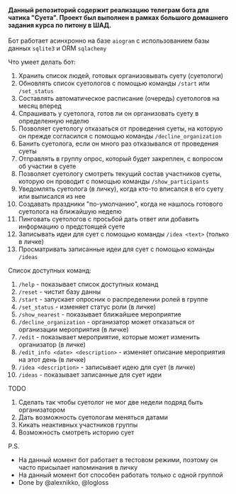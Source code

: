#### Данный репозиторий содержит реализацию телеграм бота для чатика "Суета". Проект был выполнен в рамках большого домашнего задания курса по питону в ШАД.

Бот работает асинхронно на базе `aiogram` с использованием базы данных `sqlite3` и ORM `sqlachemy`

Что умеет делать бот:
1. Хранить список людей, готовых организовывать суету (суетологи)
2. Обновлять список суетологов с помощью команды `/start` или `/set_status`
3. Составлять автоматическое расписание (очередь) суетологов на месяц вперед
4. Спрашивать у суетолога, готов ли он организовать суету в определенную неделю
5. Позволяет суетологу отказаться от проведения суеты, на которую он прежде согласился с помощью команды `/decline_organization`
6. Банить суетолога, если он много раз отказывался от проведения суеты
7. Отправлять  в группу опрос, который будет закреплен, с вопросом об участии в суете
8. Позволяет суетологу смотреть текущий состав участников суеты, которую он проводит с помощью команды `/show_participants`
9. Уведомлять суетолога (в личку), когда кто-то вписался в его суету или выписался из нее
10. Создавать праздники "по-умолчанию", когда не нашлось готового суетолога на ближайшую неделю
11. Пинговать суетологов с просьбой дать ответ или добавить информацию о предстоящей суете
12. Записывать идеи для сует с помощью команды `/idea <text>` (только в личке)
13. Просматривать записанные идеи для сует с помощью команды `/ideas`

Список доступных команд:
1. `/help` - показывает список доступных команд
2. `/reset` - чистит базу данны
3. `/start` - запускает опросник о распределении ролей в группе 
4. `/set_status` - изменяет статус роли (в личке)
5. `/show_nearest` - показывает ближайшее мероприятие
6. `/decline_organization` - организатор может отказаться от организации мероприятия (в личке)
7. `/edit` - показывает мероприятие, которые может изменить организатор (в личке)
8. `/edit_info <date> <description>` - изменяет описание мероприятия на этот день (в личке)
9. `/idea <description>` - записывает идею для сует (в личке)
10. `/ideas` - показывает записанные для сует идеи

TODO
1. Сделать так чтобы суетолог не мог две недели подряд быть организатором
2. Дать возможность суетологам меняться датами
3. Кикать неактивных участников группы
4. Возможность смотреть историю сует

P.S.
- На данный момент бот работает в тестовом режими, поэтому он часто присылает напоминания в личку
- На данный момент бот способен работать только с одной группой
- Done by @alexnikko, @logloss